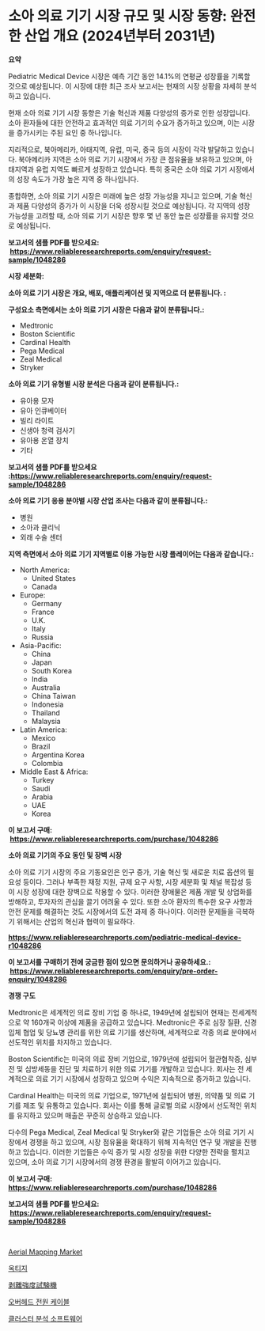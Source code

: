 <p><h1>소아 의료 기기 시장 규모 및 시장 동향: 완전한 산업 개요 (2024년부터 2031년)</h1></p><p><strong>요약</strong></p>
<p><p>Pediatric Medical Device 시장은 예측 기간 동안 14.1%의 연평균 성장률을 기록할 것으로 예상됩니다. 이 시장에 대한 최근 조사 보고서는 현재의 시장 상황을 자세히 분석하고 있습니다.</p><p>현재 소아 의료 기기 시장 동향은 기술 혁신과 제품 다양성의 증가로 인한 성장입니다. 소아 환자들에 대한 안전하고 효과적인 의료 기기의 수요가 증가하고 있으며, 이는 시장을 증가시키는 주된 요인 중 하나입니다.</p><p>지리적으로, 북아메리카, 아태지역, 유럽, 미국, 중국 등의 시장이 각각 발달하고 있습니다. 북아메리카 지역은 소아 의료 기기 시장에서 가장 큰 점유율을 보유하고 있으며, 아태지역과 유럽 지역도 빠르게 성장하고 있습니다. 특히 중국은 소아 의료 기기 시장에서의 성장 속도가 가장 높은 지역 중 하나입니다.</p><p>종합하면, 소아 의료 기기 시장은 미래에 높은 성장 가능성을 지니고 있으며, 기술 혁신과 제품 다양성의 증가가 이 시장을 더욱 성장시킬 것으로 예상됩니다. 각 지역의 성장 가능성을 고려할 때, 소아 의료 기기 시장은 향후 몇 년 동안 높은 성장률을 유지할 것으로 예상됩니다.</p></p>
<p><strong>보고서의 샘플 PDF를 받으세요: &nbsp;<a href="https://www.reliableresearchreports.com/enquiry/request-sample/1048286">https://www.reliableresearchreports.com/enquiry/request-sample/1048286</a></strong></p>
<p><strong>시장 세분화:</strong></p>
<p><strong> 소아 의료 기기 시장은 개요, 배포, 애플리케이션 및 지역으로 더 분류됩니다. :</strong></p>
<p><strong>구성요소 측면에서는 소아 의료 기기 시장은 다음과 같이 분류됩니다.:</strong></p>
<p><ul><li>Medtronic</li><li>Boston Scientific</li><li>Cardinal Health</li><li>Pega Medical</li><li>Zeal Medical</li><li>Stryker</li></ul></p>
<p><strong> 소아 의료 기기 유형별 시장 분석은 다음과 같이 분류됩니다.:</strong></p>
<p><ul><li>유아용 모자</li><li>유아 인큐베이터</li><li>빌리 라이트</li><li>신생아 청력 검사기</li><li>유아용 온열 장치</li><li>기타</li></ul></p>
<p><strong>보고서의 샘플 PDF를 받으세요 :<a href="https://www.reliableresearchreports.com/enquiry/request-sample/1048286">https://www.reliableresearchreports.com/enquiry/request-sample/1048286</a></strong></p>
<p><strong> 소아 의료 기기 응용 분야별 시장 산업 조사는 다음과 같이 분류됩니다.:</strong></p>
<p><ul><li>병원</li><li>소아과 클리닉</li><li>외래 수술 센터</li></ul></p>
<p><strong>지역 측면에서 소아 의료 기기 지역별로 이용 가능한 시장 플레이어는 다음과 같습니다.:</strong></p>
<p><ul>
    <li>
        North America:
        <ul>
            <li>United States</li>
            <li>Canada</li>
        </ul>
    </li>
    <li>
        Europe:
        <ul>
            <li>Germany</li>
            <li>France</li>
            <li>U.K.</li>
            <li>Italy</li>
            <li>Russia</li>
        </ul>
    </li>
    <li>
        Asia-Pacific:
        <ul>
            <li>China</li>
            <li>Japan</li>
            <li>South Korea</li>
            <li>India</li>
            <li>Australia</li>
            <li>China Taiwan</li>
            <li>Indonesia</li>
            <li>Thailand</li>
            <li>Malaysia</li>
        </ul>
    </li>
    <li>
        Latin America:
        <ul>
            <li>Mexico</li>
            <li>Brazil</li>
            <li>Argentina Korea</li>
            <li>Colombia</li>
        </ul>
    </li>
    <li>
        Middle East & Africa:
        <ul>
            <li>Turkey</li>
            <li>Saudi</li>
            <li>Arabia</li>
            <li>UAE</li>
            <li>Korea</li>
        </ul>
    </li>
    </ul></p>
<p><strong>이 보고서 구매: &nbsp;<a href="https://www.reliableresearchreports.com/purchase/1048286">https://www.reliableresearchreports.com/purchase/1048286</a></strong></p>
<p><strong>소아 의료 기기의 주요 동인 및 장벽 시장</strong></p>
<p><p>소아 의료 기기 시장의 주요 기동요인은 인구 증가, 기술 혁신 및 새로운 치료 옵션의 필요성 등이다. 그러나 부족한 재정 지원, 규제 요구 사항, 시장 세분화 및 채널 복잡성 등이 시장 성장에 대한 장벽으로 작용할 수 있다. 이러한 장애물은 제품 개발 및 상업화를 방해하고, 투자자의 관심을 끌기 어려울 수 있다. 또한 소아 환자의 특수한 요구 사항과 안전 문제를 해결하는 것도 시장에서의 도전 과제 중 하나이다. 이러한 문제들을 극복하기 위해서는 산업의 혁신과 협력이 필요하다.</p></p>
<p><strong><a href="https://www.reliableresearchreports.com/pediatric-medical-device-r1048286">https://www.reliableresearchreports.com/pediatric-medical-device-r1048286</a></strong></p>
<p><strong>이 보고서를 구매하기 전에 궁금한 점이 있으면 문의하거나 공유하세요.: &nbsp;<a href="https://www.reliableresearchreports.com/enquiry/pre-order-enquiry/1048286">https://www.reliableresearchreports.com/enquiry/pre-order-enquiry/1048286</a></strong></p>
<p><strong>경쟁 구도</strong></p>
<p><p>Medtronic은 세계적인 의료 장비 기업 중 하나로, 1949년에 설립되어 현재는 전세계적으로 약 160개국 이상에 제품을 공급하고 있습니다. Medtronic은 주로 심장 질환, 신경 입체 협업 및 당뇨병 관리를 위한 의료 기기를 생산하며, 세계적으로 각종 의료 분야에서 선도적인 위치를 차지하고 있습니다.</p><p>Boston Scientific는 미국의 의료 장비 기업으로, 1979년에 설립되어 혈관협착증, 심부전 및 심방세동을 진단 및 치료하기 위한 의료 기기를 개발하고 있습니다. 회사는 전 세계적으로 의료 기기 시장에서 성장하고 있으며 수익은 지속적으로 증가하고 있습니다.</p><p>Cardinal Health는 미국의 의료 기업으로, 1971년에 설립되어 병원, 의약품 및 의료 기기를 제조 및 유통하고 있습니다. 회사는 이를 통해 글로벌 의료 시장에서 선도적인 위치를 유지하고 있으며 매출은 꾸준히 상승하고 있습니다.</p><p>다수의 Pega Medical, Zeal Medical 및 Stryker와 같은 기업들은 소아 의료 기기 시장에서 경쟁을 하고 있으며, 시장 점유율을 확대하기 위해 지속적인 연구 및 개발을 진행하고 있습니다. 이러한 기업들은 수익 증가 및 시장 성장을 위한 다양한 전략을 펼치고 있으며, 소아 의료 기기 시장에서의 경쟁 환경을 활발히 이어가고 있습니다.</p></p>
<p><strong>이 보고서 구매: &nbsp; <a href="https://www.reliableresearchreports.com/purchase/1048286">https://www.reliableresearchreports.com/purchase/1048286</a></strong></p>
<p><strong>보고서의 샘플 PDF를 받으세요: &nbsp;<a href="https://www.reliableresearchreports.com/enquiry/request-sample/1048286">https://www.reliableresearchreports.com/enquiry/request-sample/1048286</a></strong><strong></strong></p>
<p>&nbsp;</p>
<p><p><a href="https://github.com/julyju69/Market-Research-Report-List-3/blob/main/aerial-mapping-market.md">Aerial Mapping Market</a></p><p><a href="https://github.com/JackieFauhey9089475/Market-Research-Report-List-1/blob/main/564686351365.md">옥티지</a></p><p><a href="https://github.com/AaronVargas43/Market-Research-Report-List-1/blob/main/265737254447.md">剥離強度試験機</a></p><p><a href="https://github.com/chupp85/Market-Research-Report-List-1/blob/main/701441951366.md">오버헤드 전원 케이블</a></p><p><a href="https://medium.com/@cierrahayes645/%ED%81%B4%EB%9F%AC%EC%8A%A4%ED%84%B0-%EB%B6%84%EC%84%9D-%EC%86%8C%ED%94%84%ED%8A%B8%EC%9B%A8%EC%96%B4-%EC%8B%9C%EC%9E%A5-%EC%8B%9C%EC%9E%A5-cagr-%EC%8B%9C%EC%9E%A5-%EB%8F%99%ED%96%A5-%EB%B0%8F-%EC%84%B1%EC%9E%A5-%EC%A0%84%EB%9E%B5%EC%97%90-%EB%8C%80%ED%95%9C-%ED%86%B5%EC%B0%B0%EB%A0%A5-112577043e63">클러스터 분석 소프트웨어</a></p></p>